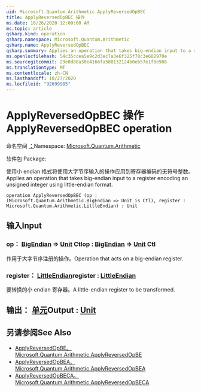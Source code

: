 ```yaml
---
uid: Microsoft.Quantum.Arithmetic.ApplyReversedOpBEC
title: ApplyReversedOpBEC 操作
ms.date: 10/26/2020 12:00:00 AM
ms.topic: article
qsharp.kind: operation
qsharp.namespace: Microsoft.Quantum.Arithmetic
qsharp.name: ApplyReversedOpBEC
qsharp.summary: Applies an operation that takes big-endian input to a register encoding an unsigned integer using little-endian format.
ms.openlocfilehash: 54c35ccea5e9c2d3ec7a3e6f325f78c3e602970e
ms.sourcegitcommit: 29e0d88a30e4166fa580132124b0eb57e1f0e986
ms.translationtype: MT
ms.contentlocale: zh-CN
ms.lasthandoff: 10/27/2020
ms.locfileid: "92699985"
---
```

# <a name="applyreversedopbec-operation"></a><span data-ttu-id="4dd42-102">ApplyReversedOpBEC 操作</span><span class="sxs-lookup"><span data-stu-id="4dd42-102">ApplyReversedOpBEC operation</span></span>

<span data-ttu-id="4dd42-103">命名空间 [：](xref:Microsoft.Quantum.Arithmetic)</span><span class="sxs-lookup"><span data-stu-id="4dd42-103">Namespace: [Microsoft.Quantum.Arithmetic](xref:Microsoft.Quantum.Arithmetic)</span></span>

<span data-ttu-id="4dd42-104">软件包 [](https://nuget.org/packages/)</span><span class="sxs-lookup"><span data-stu-id="4dd42-104">Package: [](https://nuget.org/packages/)</span></span>


<span data-ttu-id="4dd42-105">使用小 endian 格式将使用大字节序输入的操作应用到寄存器编码的无符号整数。</span><span class="sxs-lookup"><span data-stu-id="4dd42-105">Applies an operation that takes big-endian input to a register encoding an unsigned integer using little-endian format.</span></span>

```qsharp
operation ApplyReversedOpBEC (op : (Microsoft.Quantum.Arithmetic.BigEndian => Unit is Ctl), register : Microsoft.Quantum.Arithmetic.LittleEndian) : Unit
```


## <a name="input"></a><span data-ttu-id="4dd42-106">输入</span><span class="sxs-lookup"><span data-stu-id="4dd42-106">Input</span></span>

### <a name="op--bigendian--unit-ctl"></a><span data-ttu-id="4dd42-107">op： [BigEndian](xref:Microsoft.Quantum.Arithmetic.BigEndian) => [Unit](xref:microsoft.quantum.lang-ref.unit) Ctl</span><span class="sxs-lookup"><span data-stu-id="4dd42-107">op : [BigEndian](xref:Microsoft.Quantum.Arithmetic.BigEndian) => [Unit](xref:microsoft.quantum.lang-ref.unit) Ctl</span></span>

<span data-ttu-id="4dd42-108">作用于大字节序注册的操作。</span><span class="sxs-lookup"><span data-stu-id="4dd42-108">Operation that acts on a big-endian register.</span></span>


### <a name="register--littleendian"></a><span data-ttu-id="4dd42-109">register： [LittleEndian](xref:Microsoft.Quantum.Arithmetic.LittleEndian)</span><span class="sxs-lookup"><span data-stu-id="4dd42-109">register : [LittleEndian](xref:Microsoft.Quantum.Arithmetic.LittleEndian)</span></span>

<span data-ttu-id="4dd42-110">要转换的小 endian 寄存器。</span><span class="sxs-lookup"><span data-stu-id="4dd42-110">A little-endian register to be transformed.</span></span>



## <a name="output--unit"></a><span data-ttu-id="4dd42-111">输出： [单元](xref:microsoft.quantum.lang-ref.unit)</span><span class="sxs-lookup"><span data-stu-id="4dd42-111">Output : [Unit](xref:microsoft.quantum.lang-ref.unit)</span></span>



## <a name="see-also"></a><span data-ttu-id="4dd42-112">另请参阅</span><span class="sxs-lookup"><span data-stu-id="4dd42-112">See Also</span></span>

- [<span data-ttu-id="4dd42-113">ApplyReversedOpBE。</span><span class="sxs-lookup"><span data-stu-id="4dd42-113">Microsoft.Quantum.Arithmetic.ApplyReversedOpBE</span></span>](xref:Microsoft.Quantum.Arithmetic.ApplyReversedOpBE)
- [<span data-ttu-id="4dd42-114">ApplyReversedOpBEA。</span><span class="sxs-lookup"><span data-stu-id="4dd42-114">Microsoft.Quantum.Arithmetic.ApplyReversedOpBEA</span></span>](xref:Microsoft.Quantum.Arithmetic.ApplyReversedOpBEA)
- [<span data-ttu-id="4dd42-115">ApplyReversedOpBECA。</span><span class="sxs-lookup"><span data-stu-id="4dd42-115">Microsoft.Quantum.Arithmetic.ApplyReversedOpBECA</span></span>](xref:Microsoft.Quantum.Arithmetic.ApplyReversedOpBECA)